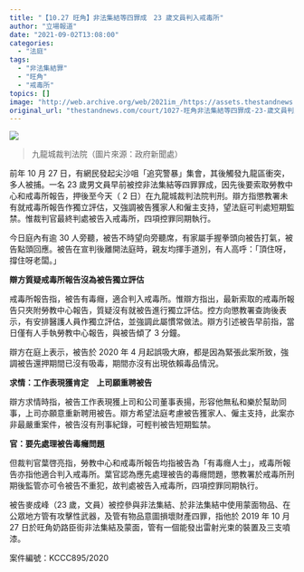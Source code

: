 ```yaml
---
title: "【10.27 旺角】非法集結等四罪成　23 歲文員判入戒毒所"
author: "立場報道"
date: "2021-09-02T13:08:00"
categories:
  - "法庭"
tags:
  - "非法集結罪"
  - "旺角"
  - "戒毒所"
topics: []
image: "http://web.archive.org/web/2021im_/https://assets.thestandnews.com/media/photos/20201130-25_0GjMV_zxJhZEQ.png"
original_url: "thestandnews.com/court/1027-旺角非法集結等四罪成-23-歲文員判入戒毒所"
---
```

![](http://web.archive.org/web/2021im_/https://assets.thestandnews.com/media/photos/20201130-25_0GjMV_zxJhZEQ.png)
> 九龍城裁判法院（圖片來源：政府新聞處）

前年 10 月 27 日，有網民發起尖沙咀「追究警暴」集會，其後觸發九龍區衝突，多人被捕。一名 23 歲男文員早前被控非法集結等四罪罪成，因先後要索取勞教中心和戒毒所報告，押後至今天（ 2 日）在九龍城裁判法院判刑。辯方指懲教署未有就戒毒所報告作獨立評估，又強調被告獲家人和僱主支持，望法庭可判處短期監禁。惟裁判官最終判處被告入戒毒所，四項控罪同期執行。

今日庭內有逾 30 人旁聽，被告不時望向旁聽席，有家屬手握拳頭向被告打氣，被告點頭回應。被告在宣判後離開法庭時，親友均揮手道別，有人高呼：「頂住呀，撐住呀老闆。」

**辯方質疑戒毒所報告沒為被告獨立評估**

戒毒所報告指，被告有毒癮，適合判入戒毒所。惟辯方指出，最新索取的戒毒所報告只夾附勞教中心報告，質疑沒有就被告進行獨立評估。控方向懲教署查詢後表示，有安排醫護人員作獨立評估，並強調此屬慣常做法。辯方引述被告早前指，當日僅有人手執勞教中心報告，與被告傾了 3 分鐘。

辯方在庭上表示，被告於 2020 年 4 月起誤吸大麻，都是因為緊張此案所致，強調被告還押期間已沒有吸毒，期間亦沒有出現依賴毒品情況。

**求情：工作表現獲肯定　上司願重聘被告**

辯方求情時指，被告工作表現獲上司和公司董事表揚，形容他無私和樂於幫助同事，上司亦願意重新聘用被告。辯方希望法庭考慮被告獲家人、僱主支持，此案亦非最嚴重案件，被告沒有刑事紀錄，可輕判被告短期監禁。

**官：要先處理被告毒癮問題**

但裁判官葉啓亮指，勞教中心和戒毒所報告均指被告為「有毒癮人士」，戒毒所報告亦指他適合判入戒毒所。葉官認為應先處理被告的毒癮問題，懲教署於戒毒所刑期後監管亦可令被告不重犯，故判處被告入戒毒所，四項控罪同期執行。

被告麥成峰（23 歲，文員）被控參與非法集結、於非法集結中使用蒙面物品、在公眾地方管有攻擊性武器，及管有物品意圖損壞財產四罪，指他於 2019 年 10 月 27 日於旺角奶路臣街非法集結及蒙面，管有一個能發出雷射光束的裝置及三支噴漆。

案件編號：KCCC895/2020